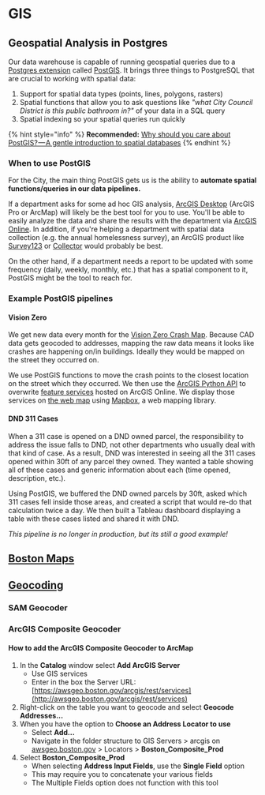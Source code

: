 # GIS

## Geospatial Analysis in Postgres

Our data warehouse is capable of running geospatial queries due to a [Postgres extension](employee-handbook/tools/databases.md#extensions) called [PostGIS](employee-handbook/tools/databases.md#postgis). It brings three things to PostgreSQL that are crucial to working with spatial data:

1. Support for spatial data types \(points, lines, polygons, rasters\)
2. Spatial functions that allow you to ask questions like _"what City Council District is this public bathroom in?"_ of your data in a SQL query
3. Spatial indexing so your spatial queries run quickly

{% hint style="info" %}
**Recommended:** [Why should you care about PostGIS? — A gentle introduction to spatial databases](https://medium.com/@tjukanov/why-should-you-care-about-postgis-a-gentle-introduction-to-spatial-databases-9eccd26bc42b)
{% endhint %}

### When to use PostGIS

For the City, the main thing PostGIS gets us is the ability to **automate spatial functions/queries in our data pipelines.** 

If a department asks for some ad hoc GIS analysis, [ArcGIS Desktop](employee-handbook/tools/arcgis.md#arcgis-desktop) \(ArcGIS Pro or ArcMap\) will likely be the best tool for you to use. You'll be able to easily analyze the data and share the results with the department via [ArcGIS Online](employee-handbook/tools/arcgis.md#arcgis-online). In addition, if you're helping a department with spatial data collection \(e.g. the annual homelessness survey\), an ArcGIS product like [Survey123](employee-handbook/tools/arcgis.md#survey123) or [Collector](https://www.esri.com/en-us/arcgis/products/collector-for-arcgis/overview) would probably be best.

On the other hand, if a department needs a report to be updated with some frequency \(daily, weekly, monthly, etc.\) that has a spatial component to it, PostGIS might be the tool to reach for.

### Example PostGIS pipelines

#### Vision Zero

We get new data every month for the [Vision Zero Crash Map](https://apps.boston.gov/vision-zero/). Because CAD data gets geocoded to addresses, mapping the raw data means it looks like crashes are happening on/in buildings. Ideally they would be mapped on the street they occurred on.

We use PostGIS functions to move the crash points to the closest location on the street which they occurred. We then use the [ArcGIS Python API](https://developers.arcgis.com/python/) to overwrite [feature services](http://boston.maps.arcgis.com/home/item.html?id=9b19b989f25a4d718d09be2227626a32) hosted on ArcGIS Online. We display those services on [the web map](https://apps.boston.gov/vision-zero/) using [Mapbox](https://www.mapbox.com/), a web mapping library.  

#### DND 311 Cases 

When a 311 case is opened on a DND owned parcel, the responsibility to address the issue falls to DND, not other departments who usually deal with that kind of case. As a result, DND was interested in seeing all the 311 cases opened within 30ft of any parcel they owned. They wanted a table showing all of these cases and generic information about each \(time opened, description, etc.\). 

Using PostGIS, we buffered the DND owned parcels by 30ft, asked which 311 cases fell inside those areas, and created a script that would re-do that calculation twice a day. We then built a Tableau dashboard displaying a table with these cases listed and shared it with DND. 

_This pipeline is no longer in production, but its still a good example!_

## [Boston Maps](https://boston.maps.arcgis.com/home/index.html)

## [Geocoding](https://en.wikipedia.org/wiki/Address_geocoding)

### SAM Geocoder

### ArcGIS Composite Geocoder

#### How to add the ArcGIS Composite Geocoder to ArcMap

1. In the **Catalog** window select **Add ArcGIS Server**
   * Use GIS services
   * Enter in the box the Server URL:  [https://awsgeo.boston.gov/arcgis/rest/services](http://awsgeo.boston.gov/arcgis/rest/services)
2. Right-click on the table you want to geocode and select **Geocode Addresses...**
3. When you have the option to **Choose an Address Locator to use**
   * Select **Add...**
   * Navigate in the folder structure to GIS Servers &gt; arcgis on [awsgeo.boston.gov](http://awsgeo.boston.gov/) &gt; Locators &gt; **Boston\_Composite\_Prod**
4. Select **Boston\_Composite\_Prod** 
   * When selecting **Address Input Fields**, use the **Single Field** option
   * This may require you to concatenate your various fields
   * The Multiple Fields option does not function with this tool

